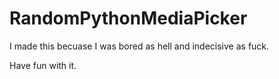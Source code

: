 # RandomPythonMediaPicker

I made this becuase I was bored as hell and indecisive as fuck.

Have fun with it.

